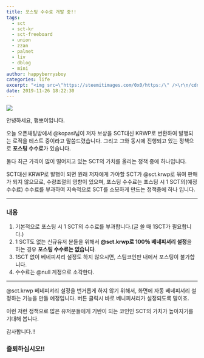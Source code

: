 ```yaml
---
title: 포스팅 수수료 개발 중!!
tags:
  - sct
  - sct-kr
  - sct-freeboard
  - union
  - zzan
  - palnet
  - liv
  - dblog
  - mini
author: happyberrysboy
categories: life
excerpt: "<img src=\"https://steemitimages.com/0x0/https:/\" />\r\n/cdn.steemitimages.com/DQmeVyCnkva2SjkjT5mk9XPo2BJzbK7szFE1pDqqAHrSBsC/WHALE_TITLE_COLORED_LOW.jpg)  안녕하세요, 햅뽀이입니다.   오늘 오픈채팅방에서 @kopasi님이 저자 보상을 SCT대신 KRWP로 변환하여 발행되는 로직을 테스트 중이라고 말씀드렸습니다. 그리고 그와 동시에....."
date: 2019-11-26 18:22:30
---
```


![](https://steemitimages.com/0x0/https://cdn.steemitimages.com/DQmeVyCnkva2SjkjT5mk9XPo2BJzbK7szFE1pDqqAHrSBsC/WHALE_TITLE_COLORED_LOW.jpg)

안녕하세요, 햅뽀이입니다.


오늘 오픈채팅방에서 @kopasi님이 저자 보상을 SCT대신 KRWP로 변환하여 발행되는 로직을 테스트 중이라고 말씀드렸습니다. 그리고 그와 동시에 진행되고 있는 정책으로 **포스팅 수수료**가 있습니다.

둘다 최근 가격이 많이 떨어지고 있는 SCT의 가치를 올리는 정책 중에 하나입니다.

SCT대신 KRWP로 발행이 되면 원래 저자에게 가야할 SCT가 @sct.krwp로 묶여 판매가 되지 않으므로, 수량조절의 영향이 있으며, 포스팅 수수료는 포스팅 시 1 SCT의(예정수수료) 수수료를 부과하여 지속적으로 SCT를 소모하게 만드는 정책중에 하나 입니다. 

___

### 내용
1. 기본적으로 포스팅 시 1 SCT의 수수료를 부과합니다.(글 쓸 때 1SCT가 필요합니다.)
2. 1 SCT도 없는 신규유저 분들을 위해서 **@sct.krwp로 100％ 베네피셔리 설정**을 하는 경우 **포스팅 수수료는 없습니다**.
3. 1SCT 없이 베네피셔리 설정도 하지 않으시면, 스팀코인판 내에서 포스팅이 불가합니다.
4. 수수료는 @null 계정으로 소각한다.
___

@sct.krwp 베네피셔리 설정을 번거롭게 하지 않기 위해서, 화면에 자동 베네피셔리 설정하는 기능을 만들 예정입니다.
버튼 클릭시 바로 베니피셔리가 설정되도록 말이죠.

이런 저런 정책으로 많은 유저분들에게 기반이 되는 코인인 SCT의 가치가 높아지기를 기대해 봅니다.

감사합니다.!!
### 즐퇴하십시오!!